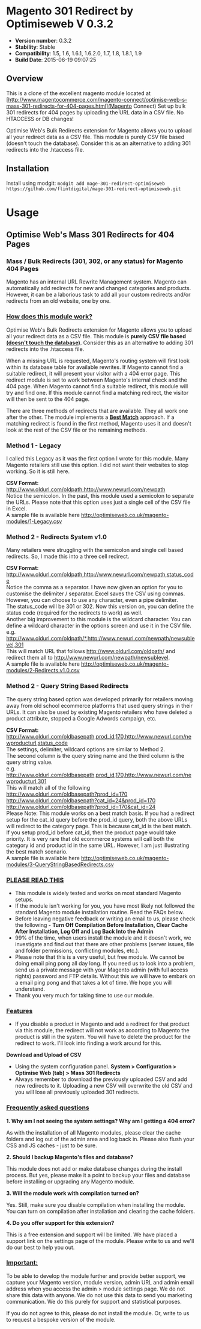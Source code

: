 # Magento 301 Redirect by Optimiseweb V 0.3.2


- **Version number**: 0.3.2 
- **Stability**: Stable
- **Compatibility**: 1.5, 1.6, 1.6.1, 1.6.2.0, 1.7, 1.8, 1.8.1, 1.9
- **Build Date**: 2015-06-19 09:07:25

## Overview
This is a clone of the excellent magento module located at [http://www.magentocommerce.com/magento-connect/optimise-web-s-mass-301-redirects-for-404-pages.html](Magento Connect) Set up bulk 301 redirects for 404 pages by uploading the URL data in a CSV file. No HTACCESS or DB changes!

Optimise Web's Bulk Redirects extension for Magento allows you to upload all your redirect data as a CSV file. This module is purely CSV file based (doesn't touch the database). Consider this as an alternative to adding 301 redirects into the .htaccess file.

## Installation
Install using modgit: 
`modgit add mage-301-redirect-optimiseweb https://github.com/flintdigital/mage-301-redirect-optimiseweb.git`

# Usage

## Optimise Web's Mass 301 Redirects for 404 Pages

### Mass / Bulk Redirects (301, 302, or any status) for Magento 404 Pages

Magento has an internal URL Rewrite Management system. Magento can automatically add redirects for new and changed categories and products. However, it can be a laborious task to add all your custom redirects and/or redirects from an old website, one by one.

### **<u>How does this module work?</u>**

Optimise Web's Bulk Redirects extension for Magento allows you to upload all your redirect data as a CSV file. This module is **purely CSV file based <u>(doesn't touch the database)</u>**. Consider this as an alternative to adding 301 redirects into the .htaccess file.

When a missing URL is requested, Magento's routing system will first look within its database table for available rewrites. If Magento cannot find a suitable redirect, it will present your visitor with a 404 error page. This redirect module is set to work between Magento's internal check and the 404 page. When Magento cannot find a suitable redirect, this module will try and find one. If this module cannot find a matching redirect, the visitor will then be sent to the 404 page.

There are three methods of redirects that are available. They all work one after the other. The module implements a **<u>Best Match</u>** approach. If a matching redirect is found in the first method, Magento uses it and doesn't look at the rest of the CSV file or the remaining methods.

### Method 1 - Legacy

I called this Legacy as it was the first option I wrote for this module. Many Magento retailers still use this option. I did not want their websites to stop working. So it is still here.

**CSV Format:**  
 http://www.oldurl.com/oldpath;http://www.newurl.com/newpath   
Notice the semicolon. In the past, this module used a semicolon to separate the URLs. Please note that this option uses just a single cell of the CSV file in Excel.   
A sample file is available here http://optimiseweb.co.uk/magento-modules/1-Legacy.csv

### Method 2 - Redirects System v1.0

Many retailers were struggling with the semicolon and single cell based redirects. So, I made this into a three cell redirect.

**CSV Format:**   
http://www.oldurl.com/oldpath,http://www.newurl.com/newpath,status_code   
Notice the comma as a separator. I have now given an option for you to customise the delimiter / separator. Excel saves the CSV using commas. However, you can choose to use any character, even a pipe delimiter.   
The status_code will be 301 or 302\. Now this version on, you can define the status code (required for the redirects to work) as well.   
Another big improvement to this module is the wildcard character. You can define a wildcard character in the options screen and use it in the CSV file.   
e.g. http://www.oldurl.com/oldpath/*,http://www.newurl.com/newpath/newsublevel,301   
This will match URL that follows http://www.oldurl.com/oldpath/ and redirect them all to http://www.newurl.com/newpath/newsublevel.   
A sample file is available here http://optimiseweb.co.uk/magento-modules/2-Redirects.v1.0.csv

### Method 2 - Query String Based Redirects

The query string based option was developed primarily for retailers moving away from old school ecommerce platforms that used query strings in their URLs. It can also be used by existing Magento retailers who have deleted a product attribute, stopped a Google Adwords campaign, etc.

**CSV Format:**   
http://www.oldurl.com/oldbasepath,prod_id,170,http://www.newurl.com/newproducturl,status_code   
The settings, delimiter, wildcard options are similar to Method 2.   
The second column is the query string name and the third column is the query string value.   
e.g. http://www.oldurl.com/oldbasepath,prod_id,170,http://www.newurl.com/newproducturl,301   
This will match all of the following   
http://www.oldurl.com/oldbasepath?prod_id=170   
http://www.oldurl.com/oldbasepath?cat_id=24&prod_id=170   
http://www.oldurl.com/oldbasepath?prod_id=170&cat_id=24   
Please Note: This module works on a best match basis. If you had a redirect setup for the cat_id query before the prod_id query, both the above URLs will redirect to the category page. This is because cat_id is the best match. If you setup prod_id before cat_id, then the product page would take priority. It is very rare that old ecommerce systems will call both the category id and product id in the same URL. However, I am just illustrating the best match scenario.   
A sample file is available here http://optimiseweb.co.uk/magento-modules/3-QueryStringBasedRedirects.csv

### **<u>PLEASE READ THIS</u>**

- This module is widely tested and works on most standard Magento setups.  
 - If the module isn't working for you, you have most likely not followed the standard Magento module installation routine. Read the FAQs below.  
 - Before leaving negative feedback or writing an email to us, please check the following - **Turn Off Compilation Before Installation, Clear Cache After Installation, Log Off and Log Back Into the Admin**  
 - 99% of the time, when users install the module and it doesn't work, we investigate and find out that there are other problems (server issues, file and folder permissions, conflicting modules, etc.).  
 - Please note that this is a very useful, but free module. We cannot be doing email ping pong all day long. If you need us to look into a problem, send us a private message with your Magento admin (with full access rights) password and FTP details. Without this we will have to embark on a email ping pong and that takes a lot of time. We hope you will understand.  
 - Thank you very much for taking time to use our module.  

### **<u>Features</u>**

- If you disable a product in Magento and add a redirect for that product via this module, the redirect will not work as according to Magento the product is still in the system. You will have to delete the product for the redirect to work. I'll look into finding a work around for this.  

**Download and Upload of CSV**   
- Using the system configuration panel. **System > Configuration > Optimise Web (tab) > Mass 301 Redirects**  
 - Always remember to download the previously uploaded CSV and add new redirects to it. Uploading a new CSV will overwrite the old CSV and you will lose all previously uploaded 301 redirects.  

### **<u>Frequently asked questions</u>**

**1\. Why am I not seeing the system settings? Why am I getting a 404 error?**

As with the installation of all Magento modules, please clear the cache folders and log out of the admin area and log back in. Please also flush your CSS and JS caches - just to be sure.

**2\. Should I backup Magento's files and database?**

This module does not add or make database changes during the install process. But yes, please make it a point to backup your files and database before installing or upgrading any Magento module.

**3\. Will the module work with compilation turned on?**

Yes. Still, make sure you disable compilation when installing the module. You can turn on compilation after installation and clearing the cache folders.

**4\. Do you offer support for this extension?**

This is a free extension and support will be limited. We have placed a support link on the settings page of the module. Please write to us and we'll do our best to help you out.

### **<u>Important:</u>**

To be able to develop the module further and provide better support, we capture your Magento version, module version, admin URL and admin email address when you access the admin > module settings page. We do not share this data with anyone. We do not use this data to send you marketing communication. We do this purely for support and statistical purposes.

If you do not agree to this, please do not install the module. Or, write to us to request a bespoke version of the module.
